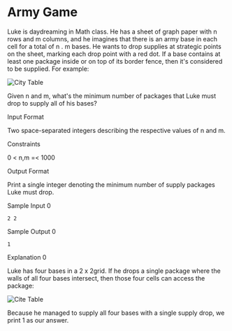 # Army Game

Luke is daydreaming in Math class. He has a sheet of graph paper with n rows and m columns, and he imagines that there is an army base in each cell for a total of n . m bases. He wants to drop supplies at strategic points on the sheet, marking each drop point with a red dot. If a base contains at least one package inside or on top of its border fence, then it's considered to be supplied. For example:

![City Table](https://s3.amazonaws.com/hr-challenge-images/0/1479944215-79f12638a7-example-army-game.png)

Given n and m, what's the minimum number of packages that Luke must drop to supply all of his bases?

Input Format

Two space-separated integers describing the respective values of n and m.

Constraints

0 < n,m =< 1000

Output Format

Print a single integer denoting the minimum number of supply packages Luke must drop.

Sample Input 0

    2 2

Sample Output 0

    1

Explanation 0

Luke has four bases in a 2 x 2grid. If he drops a single package where the walls of all four bases intersect, then those four cells can access the package:

![Cite Table](https://s3.amazonaws.com/hr-challenge-images/0/1479943282-a32d9bfad1-army-game.png)

Because he managed to supply all four bases with a single supply drop, we print 1 as our answer.